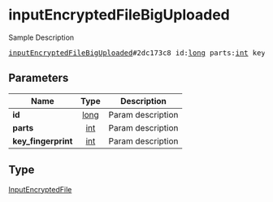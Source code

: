 # inputEncryptedFileBigUploaded

Sample Description

<pre>
<a href="../constructor/inputEncryptedFileBigUploaded.md">inputEncryptedFileBigUploaded</a>#2dc173c8 id:<a href="../type/long.md">long</a> parts:<a href="../type/int.md">int</a> key_fingerprint:<a href="../type/int.md">int</a> = <a href="../type/InputEncryptedFile.md">InputEncryptedFile</a>;
</pre>
## Parameters

| Name | Type | Description |
|------|:----:|-------------|
| **id** | <a href="../type/long.md">long</a> | Param description |
| **parts** | <a href="../type/int.md">int</a> | Param description |
| **key_fingerprint** | <a href="../type/int.md">int</a> | Param description |

## Type

<a href="../type/InputEncryptedFile.md">InputEncryptedFile</a>
